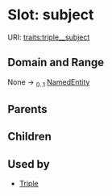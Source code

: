 
# Slot: subject




URI: [traits:triple__subject](http://w3id.org/ontogpt/traits/triple__subject)


## Domain and Range

None &#8594;  <sub>0..1</sub> [NamedEntity](NamedEntity.md)

## Parents


## Children


## Used by

 * [Triple](Triple.md)
